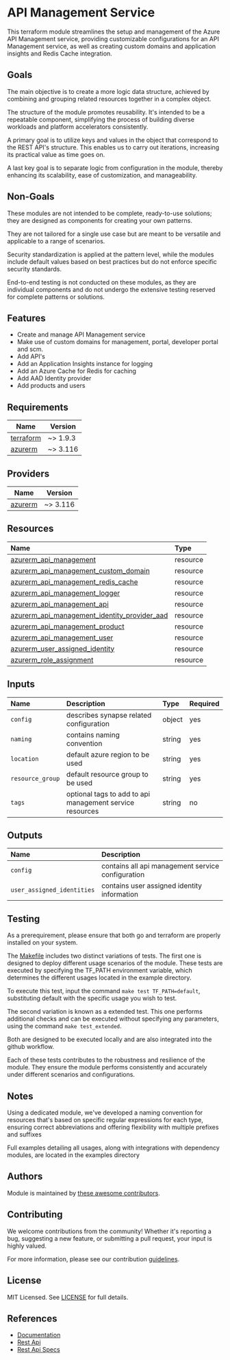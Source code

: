 # API Management Service

This terraform module streamlines the setup and management of the Azure API Management service, providing customizable configurations for an API Management service, as well as creating custom domains and application insights and Redis Cache integration.

## Goals

The main objective is to create a more logic data structure, achieved by combining and grouping related resources together in a complex object.

The structure of the module promotes reusability. It's intended to be a repeatable component, simplifying the process of building diverse workloads and platform accelerators consistently.

A primary goal is to utilize keys and values in the object that correspond to the REST API's structure. This enables us to carry out iterations, increasing its practical value as time goes on.

A last key goal is to separate logic from configuration in the module, thereby enhancing its scalability, ease of customization, and manageability.

## Non-Goals

These modules are not intended to be complete, ready-to-use solutions; they are designed as components for creating your own patterns.

They are not tailored for a single use case but are meant to be versatile and applicable to a range of scenarios.

Security standardization is applied at the pattern level, while the modules include default values based on best practices but do not enforce specific security standards.

End-to-end testing is not conducted on these modules, as they are individual components and do not undergo the extensive testing reserved for complete patterns or solutions.

## Features

- Create and manage API Management service
- Make use of custom domains for management, portal, developer portal and scm.
- Add API's
- Add an Application Insights instance for logging
- Add an Azure Cache for Redis for caching
- Add AAD Identity provider
- Add products and users

## Requirements

| Name | Version |
|------|---------|
| <a name="requirement_terraform"></a> [terraform](#requirement\_terraform) | ~> 1.9.3 |
| <a name="requirement_azurerm"></a> [azurerm](#requirement\_azurerm) | ~> 3.116 |

## Providers

| Name | Version |
|------|---------|
| <a name="provider_azurerm"></a> [azurerm](#provider\_azurerm) | ~> 3.116 |

## Resources

| Name | Type |
| :-- | :-- |
| [azurerm_api_management](https://registry.terraform.io/providers/hashicorp/azurerm/latest/docs/resources/azurerm_api_management) | resource |
| [azurerm_api_management_custom_domain](https://registry.terraform.io/providers/hashicorp/azurerm/latest/docs/resources/azurerm_api_management_custom_domain) | resource |
| [azurerm_api_management_redis_cache](https://registry.terraform.io/providers/hashicorp/azurerm/latest/docs/resources/azurerm_api_management_redis_cache) | resource |
| [azurerm_api_management_logger](https://registry.terraform.io/providers/hashicorp/azurerm/latest/docs/resources/azurerm_api_management_logger) | resource |
| [azurerm_api_management_api](https://registry.terraform.io/providers/hashicorp/azurerm/latest/docs/resources/azurerm_api_management_api) | resource |
| [azurerm_api_management_identity_provider_aad](https://registry.terraform.io/providers/hashicorp/azurerm/latest/docs/resources/azurerm_api_management_identity_provider_aad) | resource |
| [azurerm_api_management_product](https://registry.terraform.io/providers/hashicorp/azurerm/latest/docs/resources/azurerm_api_management_product) | resource |
| [azurerm_api_management_user](https://registry.terraform.io/providers/hashicorp/azurerm/latest/docs/resources/azurerm_api_management_user) | resource |
| [azurerm_user_assigned_identity](https://registry.terraform.io/providers/hashicorp/azurerm/latest/docs/resources/user_assigned_identity) | resource |
| [azurerm_role_assignment](https://registry.terraform.io/providers/hashicorp/azurerm/latest/docs/resources/azurerm_role_assignment) | resource |

## Inputs

| Name | Description | Type | Required |
| :-- | :-- | :-- | :-- |
| `config` | describes synapse related configuration | object | yes |
| `naming` | contains naming convention | string | yes |
| `location` | default azure region to be used  | string | yes |
| `resource_group` | default resource group to be used | string | yes |
| `tags` | optional tags to add to api management service resources | string | no |

## Outputs

| Name | Description |
| :-- | :-- |
| `config` | contains all api management service configuration |
| `user_assigned_identities` | contains user assigned identity information |

## Testing

As a prerequirement, please ensure that both go and terraform are properly installed on your system.

The [Makefile](Makefile) includes two distinct variations of tests. The first one is designed to deploy different usage scenarios of the module. These tests are executed by specifying the TF_PATH environment variable, which determines the different usages located in the example directory.

To execute this test, input the command ```make test TF_PATH=default```, substituting default with the specific usage you wish to test.

The second variation is known as a extended test. This one performs additional checks and can be executed without specifying any parameters, using the command ```make test_extended```.

Both are designed to be executed locally and are also integrated into the github workflow.

Each of these tests contributes to the robustness and resilience of the module. They ensure the module performs consistently and accurately under different scenarios and configurations.

## Notes

Using a dedicated module, we've developed a naming convention for resources that's based on specific regular expressions for each type, ensuring correct abbreviations and offering flexibility with multiple prefixes and suffixes

Full examples detailing all usages, along with integrations with dependency modules, are located in the examples directory

## Authors

Module is maintained by [these awesome contributors](https://github.com/cloudnationhq/terraform-azure-apim/graphs/contributors).

## Contributing

We welcome contributions from the community! Whether it's reporting a bug, suggesting a new feature, or submitting a pull request, your input is highly valued.

For more information, please see our contribution [guidelines](https://github.com/CloudNationHQ/terraform-azure-apim/blob/main/CONTRIBUTING.md).

## License

MIT Licensed. See [LICENSE](https://github.com/cloudnationhq/terraform-azure-apim/blob/main/LICENSE) for full details.

## References

- [Documentation](https://learn.microsoft.com/en-us/azure/api-management/)
- [Rest Api](https://learn.microsoft.com/en-us/rest/api/apimanagement/operation-groups?view=rest-apimanagement-2024-05-01)
- [Rest Api Specs](https://github.com/Azure/azure-rest-api-specs/tree/main/specification/apimanagement)
